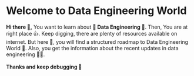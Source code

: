 # Welcome to Data Engineering World


**Hi there 👋,** You want to learn about **💎 Data Engineering 💎**. Then, You are at right place 👍. Keep digging, there are plenty of resources available on internet. But here 🛑, you will find a structured roadmap to Data Engineering World 🤩. Also, you get the information about the recent updates in data engineering 🥳🎉. <br>  <br> **Thanks and keep debugging 📝**
